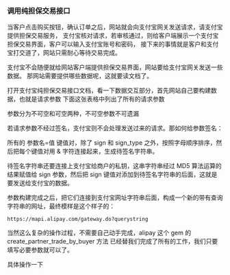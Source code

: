 ### 调用纯担保交易接口

当客户点击购买按钮，确认订单之后，网站就会向支付宝网关发送请求，请支付宝提供担保交易服务，
支付宝核对请求，若审核通过，则给客户端展示一个支付宝担保交易界面，客户可以输入支付宝账号和密码，
接下来的事情就是客户和支付宝打交道了，网站只需耐心等待交易完成。

支付宝不会随便就给网站客户端提供担保交易界面，网站要给支付宝网关发送一些数据。
那网站需要提供哪些数据呢，这就要读文档了。

打开支付宝纯担保交易接口文档，看一下数据交互部分，首先网站自己要构建数据，也就是请求参数
下面这张表格中列出了所有的请求参数

参数分为不可空和可空两种，不可空参数不可遗漏

若请求参数不经过签名，支付宝则不会处理发送过来的请求。那如何给参数签名：

所有的 参数名=值 键值对，除了 sign 和 sign_type 之外，按照字母顺序排序，然后把每个键值对用 &
字符连接起来，生成待签名字符串。

待签名字符串还要连接上支付宝给商户的私钥，这串字符串经过 MD5 算法运算的结果赋值给 sign 参数，然后把 sign
键值对添加到待签名字符串的后面，这就是要发送给支付宝的数据。

参数构建完成之后，把它们连接到支付宝网址字符串后面，构成一个新的带有查询字符串的网址，最终模样是这个样子的：

    https://mapi.alipay.com/gateway.do?querystring

当然这么复杂的操作过程，不需要自己动手完成，alipay 这个 gem 的 create_partner_trade_by_buyer 方法
已经替我们完成了所有的工作，我们只要填写必要参数就可以了。

具体操作一下
